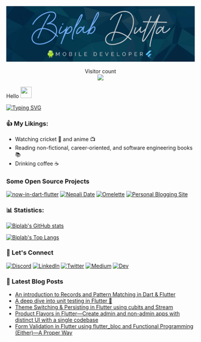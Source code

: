 <img src="https://raw.githubusercontent.com/Biplab-Dutta/Biplab-Dutta/main/assets/cover_image.png">

<p align="center"> 
  Visitor count<br>
  <img src="https://profile-counter.glitch.me/biplab-dutta/count.svg" />
</p>

Hello <img src="https://media.giphy.com/media/hvRJCLFzcasrR4ia7z/giphy.gif" width="30px" height="30px">

[![Typing SVG](https://readme-typing-svg.herokuapp.com?size=25&color=%2336BCF7&width=1020&lines=I'm+a+Computer+Science+Graduate+from+Nepal+👨‍🎓🇳🇵;Working+with+Flutter+and+native+Android+(Kotlin)+📱;I+write+blogs+on+flutter-specific+topics+✍️;I've+over+3+years+of+flutter+experience+🧔)](https://git.io/typing-svg)

### 👍️ My Likings:
* Watching cricket 🏏 and anime 📺️
* Reading non-fictional, career-oriented, and software engineering books 📚️
* Drinking coffee ☕️

### Some Open Source Projects
[![now-in-dart-flutter](https://github-readme-stats-biplab.vercel.app/api/pin/?username=Biplab-Dutta&repo=now-in-dart-flutter&title_color=fff&icon_color=f9f9f9&text_color=9f9f9f&bg_color=151515)](https://github.com/Biplab-Dutta/now-in-dart-flutter)
[![Nepali Date](https://github-readme-stats-biplab.vercel.app/api/pin/?username=Biplab-Dutta&repo=Nepali_Date&title_color=fff&icon_color=f9f9f9&text_color=9f9f9f&bg_color=151515)](https://github.com/Biplab-Dutta/Nepali_Date)
[![Omelette](https://github-readme-stats-biplab.vercel.app/api/pin/?username=Biplab-Dutta&repo=omelette&title_color=fff&icon_color=f9f9f9&text_color=9f9f9f&bg_color=151515)](https://github.com/Biplab-Dutta/omelette)
[![Personal Blogging Site](https://github-readme-stats-biplab.vercel.app/api/pin/?username=Biplab-Dutta&repo=personal_site&title_color=fff&icon_color=f9f9f9&text_color=9f9f9f&bg_color=151515)](https://github.com/Biplab-Dutta/personal_site)

### 📊 Statistics:
[![Biplab's GitHub stats](https://github-readme-stats-biplab.vercel.app/api?username=Biplab-Dutta&show_icons=true&theme=radical)](https://github-readme-stats-biplab.vercel.app/api?username=Biplab-Dutta&show_icons=true&theme=radical)

[![Biplab's Top Langs](https://github-readme-stats-biplab.vercel.app/api/top-langs/?username=Biplab-Dutta&layout=compact&theme=radical)](https://github-readme-stats-biplab.vercel.app/api/top-langs/?username=Biplab-Dutta&layout=compact&theme=radical)

### 🔗 Let's Connect

[![Discord](https://img.shields.io/badge/Discord-7289DA?style=for-the-badge&logo=discord&logoColor=white)](https://discordapp.com/users/506161072143728671)
[![LinkedIn](https://img.shields.io/badge/LinkedIn-0077B5?style=for-the-badge&logo=linkedin&logoColor=white)](https://www.linkedin.com/in/biplab-dutta-43774717a/)
[![Twitter](https://img.shields.io/badge/Twitter-1DA1F2?style=for-the-badge&logo=twitter&logoColor=white)](https://twitter.com/b_plab98)
[![Medium](https://img.shields.io/badge/Medium-12100E?style=for-the-badge&logo=medium&logoColor=white)](https://medium.com/@biplabdutta2055)
[![Dev](https://img.shields.io/badge/dev-0A0A0A?style=for-the-badge&logo=devdotto&logoColor=white)](https://dev.to/b_plab98)

### 📙 Latest Blog Posts
<!-- BLOG-POST-LIST:START -->
- [An introduction to Records and Pattern Matching in Dart &amp; Flutter](https://biplabdutta.com.np/posts/pattern-matching-dart/)
- [A deep dive into unit testing in Flutter 🧪](https://biplabdutta.com.np/posts/unit-test/)
- [Theme Switching &amp; Persisting in Flutter using cubits and Stream](https://biplabdutta.com.np/posts/theme-switching/)
- [Product Flavors in Flutter—Create admin and non-admin apps with distinct UI with a single codebase](https://biplabdutta.com.np/posts/product-flavors/)
- [Form Validation in Flutter using flutter_bloc and Functional Programming &lpar;Either&rpar;—A Proper Way](https://biplabdutta.com.np/posts/form-validation/)
<!-- BLOG-POST-LIST:END -->
